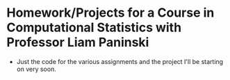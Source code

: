 # Homework/Projects for a Course in Computational Statistics with Professor Liam Paninski
* Just the code for the various assignments and the project I'll be starting on very soon.

